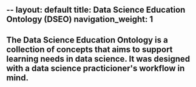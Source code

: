 --
layout: default
title: Data Science Education Ontology (DSEO)
navigation_weight: 1
--

## The Data Science Education Ontology is a collection of concepts that aims to support learning needs in data science. It was designed with a data science practicioner's workflow in mind.   

